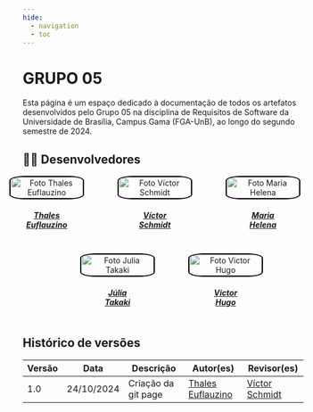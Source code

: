 ```yaml
---
hide:
  - navigation
  - toc
---
```


# GRUPO 05
Esta página é um espaço dedicado à documentação de todos os artefatos desenvolvidos pelo Grupo 05 na disciplina de Requisitos de Software da Universidade de Brasília, Campus Gama (FGA-UnB), ao longo do segundo semestre de 2024.
## 👨‍💻 Desenvolvedores

<div style="display: flex; flex-direction: column; align-items: center; gap: 10px;">
    <div style="display: flex; align-items: end; justify-content: center; gap: 30px;">
        <div style="text-align: center;">
            <a href="https://github.com/thaleseuflauzino">
                <img src="https://github.com/thaleseuflauzino.png" alt="Foto Thales Euflauzino" width="130px" height="50%" style="border-radius:20%; border: 2px solid black"/>
                <h5 class="text-center">Thales<br>Euflauzino</h5>
        </div>
        <div style="text-align: center;">
            <a href="https://github.com/moonshinerd">
                <img src="https://github.com/moonshinerd.png" alt="Foto Víctor Schmidt" width="130px" height="50%" style="border-radius:20%; border: 2px solid black"/>
                <h5 class="text-center">Víctor<br>Schmidt</h5>
        </div>
        <div style="text-align: center;">
            <a href="https://github.com/MariaCHelena">
                <img src="https://github.com/MariaCHelena.png" alt="Foto Maria Helena" width="130px" height="50%" style="border-radius:20%; border: 2px solid black"/>
                <h5 class="text-center">Maria<br>Helena</h5>
        </div>
    </div>
    <div style="display: flex; align-items: end; justify-content: center; gap: 30px;">
        <div style="text-align: center;">
            <a href="https://github.com/juliatakaki">
                <img src="https://github.com/juliatakaki.png" alt="Foto Julia Takaki" width="130px" height="50%" style="border-radius:20%; border: 2px solid black"/>
                <h5 class="text-center">Júlia<br>Takaki</h5>
        </div>
        <div style="text-align: center;">
            <a href="https://github.com/ViictorHugoo">
                <img src="https://github.com/ViictorHugoo.png" alt="Foto Victor Hugo" width="130px" height="50%" style="border-radius:20%; border: 2px solid black"/>
                <h5 class="text-center">Victor<br>Hugo</h5>
            </a>
        </div>  
    </div>
</div>

## Histórico de versões

Versão |   Data  | Descrição | Autor(es) | Revisor(es)
------ | ---- | ------ | ---------- | ----------
1.0 | 24/10/2024 | Criação da git page | [Thales Euflauzino](https://github.com/thaleseuflauzino) | [Víctor Schmidt](https://github.com/moonshinerd)
